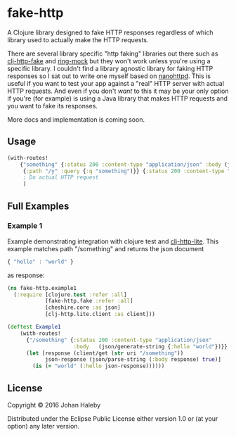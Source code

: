 # fake-http

A Clojure library designed to fake HTTP responses regardless of which library used to actually make the HTTP requests.
  
There are several library specific "http faking" libraries out there such as [clj-http-fake](https://github.com/myfreeweb/clj-http-fake) and 
[ring-mock](https://github.com/ring-clojure/ring-mock) but they won't work unless you're using a specific library. I couldn't find a library agnostic library for 
faking HTTP responses so I sat out to write one myself based on [nanohttpd](https://github.com/NanoHttpd/nanohttpd). This is useful
if you want to test your app against a "real" HTTP server with actual HTTP requests. And even if you don't _want_ to this it may be your only
option if you're (for example) is using a Java library that makes HTTP requests and you want to fake its responses.

More docs and implementation is coming soon.

## Usage

```clojure
(with-routes! 
	{"something" {:status 200 :content-type "application/json" :body (json/generate-string {:hello "world"})}
	 {:path "/y" :query {:q "something")}} {:status 200 :content-type "application/json" :body  (json/generate-string {:hello "brave new world"})}}
	 ; Do actual HTTP request
	 )
```

## Full Examples

### Example 1
Example demonstrating integration with clojure test and [clj-http-lite](https://github.com/hiredman/clj-http-lite). 
This example matches path "/something" and returns the json document
     
```javascript
{ "hello" : "world" }
```

as response: 

```clojure
(ns fake-http.example1
  (:require [clojure.test :refer :all]
            [fake-http.fake :refer :all]
            [cheshire.core :as json]
            [clj-http.lite.client :as client]))

(deftest Example1  
    (with-routes!
      {"/something" {:status 200 :content-type "application/json"
                     :body   (json/generate-string {:hello "world"})}}
      (let [response (client/get (str uri "/something"))
            json-response (json/parse-string (:body response) true)]
        (is (= "world" (:hello json-response))))))
```

## License

Copyright © 2016 Johan Haleby

Distributed under the Eclipse Public License either version 1.0 or (at
your option) any later version.
